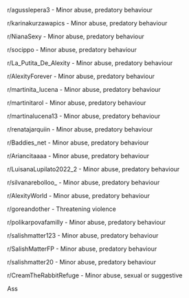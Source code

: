 r/agusslepera3 - Minor abuse, predatory behaviour

r/karinakurzawapics - Minor abuse, predatory behaviour

r/NianaSexy - Minor abuse, predatory behaviour

r/socippo  - Minor abuse, predatory behaviour

r/La_Putita_De_Alexity  - Minor abuse, predatory behaviour

r/AlexityForever - Minor abuse, predatory behaviour

r/martinita_lucena - Minor abuse, predatory behaviour

r/martinitarol - Minor abuse, predatory behaviour

r/martinalucena13 - Minor abuse, predatory behaviour

r/renatajarquiin  - Minor abuse, predatory behaviour

r/Baddies_net - Minor abuse, predatory behaviour

r/Ariancitaaaa - Minor abuse, predatory behaviour

r/LuisanaLupilato2022_2 - Minor abuse, predatory behaviour

r/silvanarebolloo_  - Minor abuse, predatory behaviour

r/AlexityWorld - Minor abuse, predatory behaviour

r/goreandother - Threatening violence

r/polikarpovafamilly - Minor abuse, predatory behaviour

r/salishmatter123 - Minor abuse, predatory behaviour

r/SalishMatterFP - Minor abuse, predatory behaviour

r/salishmatter20 - Minor abuse, predatory behaviour

r/CreamTheRabbitRefuge - Minor abuse, sexual or suggestive

Ass